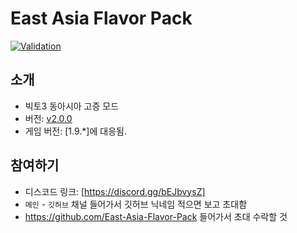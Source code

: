 # East Asia Flavor Pack

[![Validation](https://github.com/East-Asia-Flavor-Pack/East-Asia-Flavor-Pack/actions/workflows/validation.yml/badge.svg?branch=main)](https://github.com/East-Asia-Flavor-Pack/East-Asia-Flavor-Pack/actions/workflows/validation.yml)
<!-- 여기에 빨간 불이 들어왔을 시 뭔가 문제가 있다는 것이니, 공학자 팝한테 바로 알려주기를 부탁함 -->

## 소개

- 빅토3 동아시아 고증 모드
- 버전: [v2.0.0](https://github.com/East-Asia-Flavor-Pack/East-Asia-Flavor-Pack/releases)
- 게임 버전: [1.9.*]에 대응됨.

## 참여하기

- 디스코드 링크: [https://discord.gg/bEJbvysZ]
- `메인` - `깃허브` 채널 들어가서 깃허브 닉네임 적으면 보고 초대함
- https://github.com/East-Asia-Flavor-Pack 들어가서 초대 수락할 것
